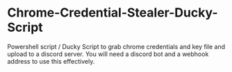 # Chrome-Credential-Stealer-Ducky-Script
Powershell script / Ducky Script to grab chrome credentials and key file and upload to a discord server. You will need a discord bot and a webhook address to use this effectively.
